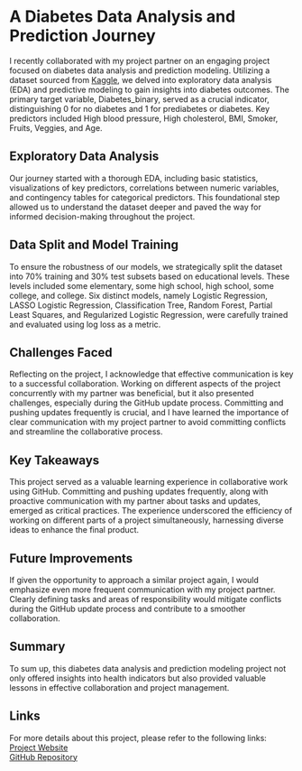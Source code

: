 # A Diabetes Data Analysis and Prediction Journey
I recently collaborated with my project partner on an engaging project focused on diabetes data analysis and prediction modeling. Utilizing a dataset sourced from [Kaggle](https://www.kaggle.com/datasets/alexteboul/diabetes-health-indicators-dataset/), we delved into exploratory data analysis (EDA) and predictive modeling to gain insights into diabetes outcomes. The primary target variable, Diabetes_binary, served as a crucial indicator, distinguishing 0 for no diabetes and 1 for prediabetes or diabetes. Key predictors included High blood pressure, High cholesterol, BMI, Smoker, Fruits, Veggies, and Age.
## Exploratory Data Analysis 
Our journey started with a thorough EDA, including basic statistics, visualizations of key predictors, correlations between numeric variables, and contingency tables for categorical predictors. This foundational step allowed us to understand the dataset deeper and paved the way for informed decision-making throughout the project.
## Data Split and Model Training
To ensure the robustness of our models, we strategically split the dataset into 70% training and 30% test subsets based on educational levels. These levels included some elementary, some high school, high school, some college, and college. Six distinct models, namely Logistic Regression, LASSO Logistic Regression, Classification Tree, Random Forest, Partial Least Squares, and Regularized Logistic Regression, were carefully trained and evaluated using log loss as a metric.
## Challenges Faced
Reflecting on the project, I acknowledge that effective communication is key to a successful collaboration. Working on different aspects of the project concurrently with my partner was beneficial, but it also presented challenges, especially during the GitHub update process. Committing and pushing updates frequently is crucial, and I have learned the importance of clear communication with my project partner to avoid committing conflicts and streamline the collaborative process.
## Key Takeaways
This project served as a valuable learning experience in collaborative work using GitHub. Committing and pushing updates frequently, along with proactive communication with my partner about tasks and updates, emerged as critical practices. The experience underscored the efficiency of working on different parts of a project simultaneously, harnessing diverse ideas to enhance the final product.
## Future Improvements
If given the opportunity to approach a similar project again, I would emphasize even more frequent communication with my project partner. Clearly defining tasks and areas of responsibility would mitigate conflicts during the GitHub update process and contribute to a smoother collaboration.
## Summary
To sum up, this diabetes data analysis and prediction modeling project not only offered insights into health indicators but also provided valuable lessons in effective collaboration and project management. 
## Links
For more details about this project, please refer to the following links:  
[Project Website](https://fhzhkunming.github.io/ST558Project3/)  
[GitHub Repository](https://github.com/fhzhkunming/ST558Project3)
